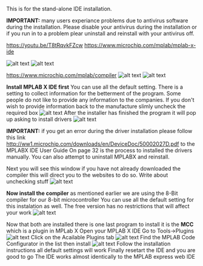 This is for the stand-alone IDE installation. 


__IMPORTANT:__
many users experiance problems due to antivirus software during the installation.
Please disable your antivirus during the installation or if you run in to a problem plear uninstall and reinstall with your antivirus off.


https://youtu.be/T8tRqvkFZcw
https://www.microchip.com/mplab/mplab-x-ide

![alt text](https://github.com/RShankar/Intro-to-Microprocessors/blob/master/MPLab%20X%20IDE/1.png "IDE Download 1")
![alt text](https://github.com/RShankar/Intro-to-Microprocessors/blob/master/MPLab%20X%20IDE/1a.png "IDE Download 2")

https://www.microchip.com/mplab/compiler
![alt text](https://github.com/RShankar/Intro-to-Microprocessors/blob/master/MPLab%20X%20IDE/2.png "XC Download 1")
![alt text](https://github.com/RShankar/Intro-to-Microprocessors/blob/master/MPLab%20X%20IDE/2a.png "XC Download 2")


__Install MPLAB X IDE first__
You can use all the default setting. 
There is a setting to collect information for the betterment of the program.
Some people do not like to provide any information to the companies.
If you don't wish to provide information back to the manufacture slimly uncheck the required box
![alt text](https://github.com/RShankar/Intro-to-Microprocessors/blob/master/MPLab%20X%20IDE/3.ng "Privacy")
After the installer has finished the program it will pop up asking to install drivers
![alt text](https://github.com/RShankar/Intro-to-Microprocessors/blob/master/MPLab%20X%20IDE/1.png "Drivers")


__IMPORTANT:__ if you get an error during the driver installation please follow this link http://ww1.microchip.com/downloads/en/DeviceDoc/50002027D.pdf to the MPLABX IDE User Guide
On page 32 is the process to installed the drivers manually. You can also attempt to uninstall MPLABX and reinstall.


Next you will see this window if you have not already downloaded the compiler this will direct you to the websites to do so.
Write about unchecking stuff
![alt text](https://github.com/RShankar/Intro-to-Microprocessors/blob/master/MPLab%20X%20IDE/5.png "IDE Final")


__Now install the compiler__ as mentioned earlier we are using the 8-Bit compiler for our 8-bit microcontroller
You can use all the default setting for this instalation as well. 
The free version has no restrictions that will affect your work
![alt text](https://github.com/RShankar/Intro-to-Microprocessors/blob/master/MPLab%20X%20IDE/6.png "Free")


Now that both are installed there is one last program to install it is the __MCC__ which is a plugin in MPLab X 
Open your MPLAB X IDE
Go to Tools->Plugins
![alt text](https://github.com/RShankar/Intro-to-Microprocessors/blob/master/MPLab%20X%20IDE/7.png "Plugin Menu")
Click on the Acailable Plugins tab
![alt text](https://github.com/RShankar/Intro-to-Microprocessors/blob/master/MPLab%20X%20IDE/8.png "Plugin")
Find the MPLAB Code Configurator in the list then install
![alt text](https://github.com/RShankar/Intro-to-Microprocessors/blob/master/MPLab%20X%20IDE/9.png "Plugin List")
Follow the installation instructions all default settings will work
Finally resetart the IDE and you are good to go 
The IDE works almost identically to the MPLAB express web IDE
